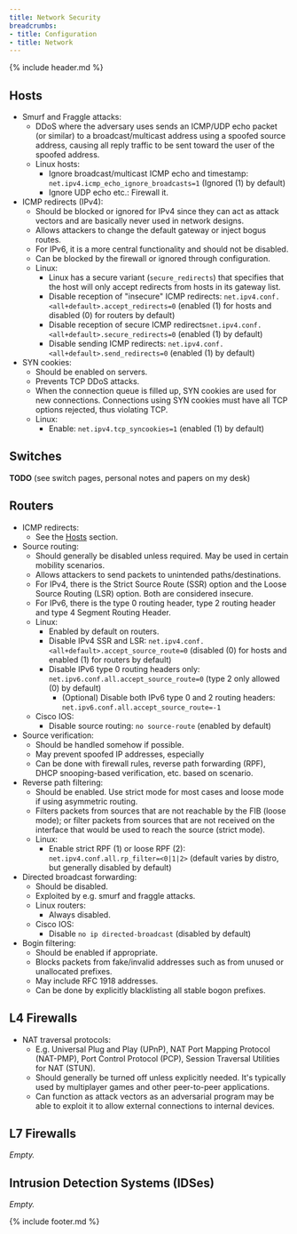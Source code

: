 ```yaml
---
title: Network Security
breadcrumbs:
- title: Configuration
- title: Network
---
```

{% include header.md %}

## Hosts

- Smurf and Fraggle attacks:
    - DDoS where the adversary uses sends an ICMP/UDP echo packet (or similar) to a broadcast/multicast address using a spoofed source address, causing all reply traffic to be sent toward the user of the spoofed address.
    - Linux hosts:
        - Ignore broadcast/multicast ICMP echo and timestamp: `net.ipv4.icmp_echo_ignore_broadcasts=1` (Ignored (1) by default)
        - Ignore UDP echo etc.: Firewall it.
- ICMP redirects (IPv4):
    - Should be blocked or ignored for IPv4 since they can act as attack vectors and are basically never used in network designs.
    - Allows attackers to change the default gateway or inject bogus routes.
    - For IPv6, it is a more central functionality and should not be disabled.
    - Can be blocked by the firewall or ignored through configuration.
    - Linux:
        - Linux has a secure variant (`secure_redirects`) that specifies that the host will only accept redirects from hosts in its gateway list.
        - Disable reception of "insecure" ICMP redirects: `net.ipv4.conf.<all+default>.accept_redirects=0` (enabled (1) for hosts and disabled (0) for routers by default)
        - Disable reception of secure ICMP redirects`net.ipv4.conf.<all+default>.secure_redirects=0` (enabled (1) by default)
        - Disable sending ICMP redirects: `net.ipv4.conf.<all+default>.send_redirects=0` (enabled (1) by default)
- SYN cookies:
    - Should be enabled on servers.
    - Prevents TCP DDoS attacks.
    - When the connection queue is filled up, SYN cookies are used for new connections. Connections using SYN cookies must have all TCP options rejected, thus violating TCP.
    - Linux:
        - Enable: `net.ipv4.tcp_syncookies=1` (enabled (1) by default)

## Switches

**TODO** (see switch pages, personal notes and papers on my desk)

## Routers

- ICMP redirects:
    - See the [Hosts](#hosts) section.
- Source routing:
    - Should generally be disabled unless required. May be used in certain mobility scenarios.
    - Allows attackers to send packets to unintended paths/destinations.
    - For IPv4, there is the Strict Source Route (SSR) option and the Loose Source Routing (LSR) option. Both are considered insecure.
    - For IPv6, there is the type 0 routing header, type 2 routing header and type 4 Segment Routing Header.
    - Linux:
        - Enabled by default on routers.
        - Disable IPv4 SSR and LSR: `net.ipv4.conf.<all+default>.accept_source_route=0` (disabled (0) for hosts and enabled (1) for routers by default)
        - Disable IPv6 type 0 routing headers only: `net.ipv6.conf.all.accept_source_route=0` (type 2 only allowed (0) by default)
            - (Optional) Disable both IPv6 type 0 and 2 routing headers: `net.ipv6.conf.all.accept_source_route=-1`
    - Cisco IOS:
        - Disable source routing: `no source-route` (enabled by default)
- Source verification:
    - Should be handled somehow if possible.
    - May prevent spoofed IP addresses, especially
    - Can be done with firewall rules, reverse path forwarding (RPF), DHCP snooping-based verification, etc. based on scenario.
- Reverse path filtering:
    - Should be enabled. Use strict mode for most cases and loose mode if using asymmetric routing.
    - Filters packets from sources that are not reachable by the FIB (loose mode); or filter packets from sources that are not received on the interface that would be used to reach the source (strict mode).
    - Linux:
        - Enable strict RPF (1) or loose RPF (2): `net.ipv4.conf.all.rp_filter=<0|1|2>` (default varies by distro, but generally disabled by default)
- Directed broadcast forwarding:
    - Should be disabled.
    - Exploited by e.g. smurf and fraggle attacks.
    - Linux routers:
        - Always disabled.
    - Cisco IOS:
        - Disable `no ip directed-broadcast` (disabled by default)
- Bogin filtering:
    - Should be enabled if appropriate.
    - Blocks packets from fake/invalid addresses such as from unused or unallocated prefixes.
    - May include RFC 1918 addresses.
    - Can be done by explicitly blacklisting all stable bogon prefixes.

## L4 Firewalls

- NAT traversal protocols:
    - E.g. Universal Plug and Play (UPnP), NAT Port Mapping Protocol (NAT-PMP), Port Control Protocol (PCP), Session Traversal Utilities for NAT (STUN).
    - Should generally be turned off unless explicitly needed. It's typically used by multiplayer games and other peer-to-peer applications.
    - Can function as attack vectors as an adversarial program may be able to exploit it to allow external connections to internal devices.

## L7 Firewalls

*Empty.*

## Intrusion Detection Systems (IDSes)

*Empty.*

{% include footer.md %}

